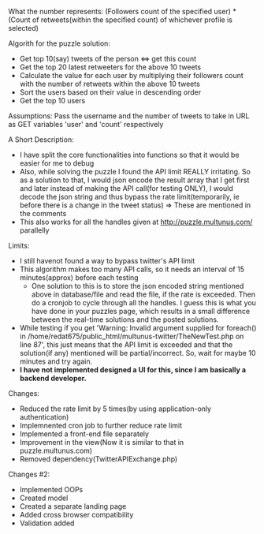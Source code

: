 What the number represents:
  (Followers count of the specified user) * (Count of retweets(within the specified count) of whichever profile is selected)


Algorith for the puzzle solution:
- Get top 10(say) tweets of the person <=> get this count 
- Get the top 20 latest retweeters for the above 10 tweets
- Calculate the value for each user by multiplying their followers count with the number of retweets within the above 10 tweets
- Sort the users based on their value in descending order
- Get the top 10 users

Assumptions:
	Pass the username and the number of tweets to take in URL as GET variables 'user' and 'count' respectively

A Short Description:
 - I have split the core functionalities into functions so that it would be easier for me to debug
 - Also, while solving the puzzle I found the API limit REALLY irritating. So as a solution to that, I would json encode the result array that I get first and later instead of making the API call(for testing ONLY), I would decode the json string and thus bypass the rate limit(temporarily, ie before there is a change in the tweet status) => These are mentioned in the comments
 - This also works for all the handles given at http://puzzle.multunus.com/ parallelly



Limits:
 - I still havenot found a way to bypass twitter's API limit
 - This algorithm makes too many API calls, so it needs an interval of 15 minutes(approx) before each testing
 	- One solution to this is to store the json encoded string mentioned above in database/file and read the file, if the rate is exceeded. Then do a cronjob to cycle through all the handles. I guess this is what you have done in your puzzles page, which results in a small difference between the real-time solutions and the posted solutions.
 - While testing if you get 'Warning: Invalid argument supplied for foreach() in /home/redat675/public_html/multunus-twitter/TheNewTest.php on line 87', this just means that the API limit is exceeded and that the solution(if any) mentioned will be partial/incorrect. So, wait for maybe 10 minutes and try again.
 - **I have not implemented designed a UI for this, since I am basically a backend developer.**


Changes:
 - Reduced the rate limit by 5 times(by using application-only authentication)
 - Implemnented cron job to further reduce rate limit
 - Implemented a front-end file separately
 - Improvement in the view(Now it is similar to that in puzzle.multunus.com)
 - Removed dependency(TwitterAPIExchange.php)

Changes #2:
- Implemented OOPs
- Created model
- Created a separate landing page
- Added cross browser compatibility
- Validation added